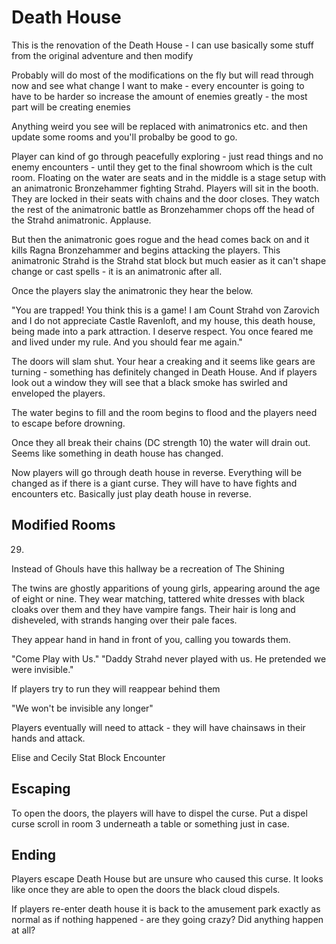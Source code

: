 # Death House


This is the renovation of the Death House - I can use basically some stuff from the original adventure and then modify


Probably will do most of the modifications on the fly but will read through now and see what change I want to make - every encounter is going to have to be harder so increase the amount of enemies greatly - the most part will be creating enemies

Anything weird you see will be replaced with animatronics etc. and then update some rooms and you'll probalby be good to go.


Player can kind of go through peacefully exploring - just read things and no enemy encounters - until they get to the final showroom which is the cult room. Floating on the water are seats and in the middle is a stage setup with an animatronic Bronzehammer fighting Strahd. Players will sit in the booth. They are locked in their seats with chains and the door closes. They watch the rest of the animatronic battle as Bronzehammer chops off the head of the Strahd animatronic. Applause. 

But then the animatronic goes rogue and the head comes back on and it kills Ragna Bronzehammer and begins attacking the players. This animatronic Strahd is the Strahd stat block but much easier as it can't shape change or cast spells - it is an animatronic after all.

Once the players slay the animatronic they hear the below.

"You are trapped! You think this is a game! I am Count Strahd von Zarovich and I do not appreciate Castle Ravenloft, and my house, this death house, being made into a park attraction. I deserve respect. You once feared me and lived under my rule. And you should fear me again." 


The doors will slam shut. Your hear a creaking and it seems like gears are turning - something has definitely changed in Death House. And if players look out a window they will see that a black smoke has swirled and enveloped the players.


The water begins to fill and the room begins to flood and the players need to escape before drowning. 

Once they all break their chains (DC strength 10) the water will drain out. Seems like something in death house has changed.

Now players will go through death house in reverse. Everything will be changed as if there is a giant curse. They will have to have fights and encounters etc. Basically just play death house in reverse.



## Modified Rooms

29.

Instead of Ghouls have this hallway be a recreation of The Shining 

The twins are ghostly apparitions of young girls, appearing around the age of eight or nine. They wear matching, tattered white dresses with black cloaks over them and they have vampire fangs. Their hair is long and disheveled, with strands hanging over their pale faces.

They appear hand in hand in front of you, calling you towards them.

"Come Play with Us." "Daddy Strahd never played with us. He pretended we were invisible." 

If players try to run they will reappear behind them

"We won't be invisible any longer"

Players eventually will need to attack - they will have chainsaws in their hands and attack.


Elise and Cecily Stat Block Encounter






## Escaping

To open the doors, the players will have to dispel the curse. Put a dispel curse scroll in room 3 underneath a table or something just in case. 


## Ending

Players escape Death House but are unsure who caused this curse. It looks like once they are able to open the doors the black cloud dispels.

If players re-enter death house it is back to the amusement park exactly as normal as if nothing happened - are they going crazy? Did anything happen at all?



